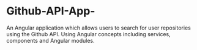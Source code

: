 # Github-API-App-
An Angular application which allows users to search for user repositories using the Github API. Using Angular concepts including services, components and Angular modules.  
